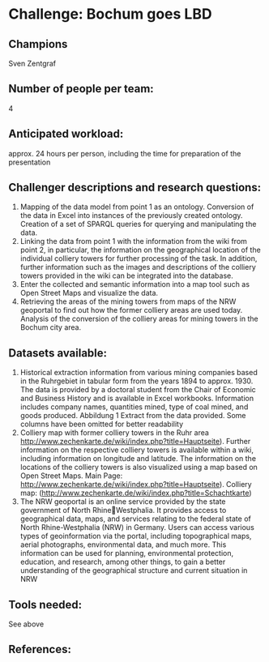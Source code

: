 # Challenge: Bochum goes LBD
## Champions
Sven Zentgraf

## Number of people per team: 
4

## Anticipated workload:
approx. 24 hours per person, including the time for preparation of the presentation

## Challenger descriptions and research questions:
1. Mapping of the data model from point 1 as an ontology. Conversion of the data in Excel into 
instances of the previously created ontology. Creation of a set of SPARQL queries for querying and 
manipulating the data. 
2. Linking the data from point 1 with the information from the wiki from point 2, in particular, the 
information on the geographical location of the individual colliery towers for further processing of 
the task. In addition, further information such as the images and descriptions of the colliery 
towers provided in the wiki can be integrated into the database.
3. Enter the collected and semantic information into a map tool such as Open Street Maps and 
visualize the data.
4. Retrieving the areas of the mining towers from maps of the NRW geoportal to find out how the 
former colliery areas are used today. Analysis of the conversion of the colliery areas for mining
towers in the Bochum city area.

## Datasets available:  
1. Historical extraction information from various mining companies based in the Ruhrgebiet in 
tabular form from the years 1894 to approx. 1930. The data is provided by a doctoral student 
from the Chair of Economic and Business History and is available in Excel workbooks.
Information includes company names, quantities mined, type of coal mined, and goods 
produced. 
Abbildung 1 Extract from the data provided. Some columns have been omitted for better readability
2. Colliery map with former colliery towers in the Ruhr area
http://www.zechenkarte.de/wiki/index.php?title=Hauptseite). Further information on the 
respective colliery towers is available within a wiki, including information on longitude and 
latitude. The information on the locations of the colliery towers is also visualized using a map 
based on Open Street Maps.
Main Page:
http://www.zechenkarte.de/wiki/index.php?title=Hauptseite). 
Colliery map:
(http://www.zechenkarte.de/wiki/index.php?title=Schachtkarte) 
3. The NRW geoportal is an online service provided by the state government of North RhineWestphalia. It provides access to geographical data, maps, and services relating to the federal 
state of North Rhine-Westphalia (NRW) in Germany. Users can access various types of 
geoinformation via the portal, including topographical maps, aerial photographs, environmental 
data, and much more. This information can be used for planning, environmental protection, 
education, and research, among other things, to gain a better understanding of the geographical 
structure and current situation in NRW

## Tools needed:
See above

## References: 
